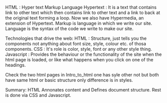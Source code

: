 HTML : Hyper text Markup Language
Hypertext : It is a text that contains link to other text which then contains link to other text and a link to back at the original text forming a loop.
Now we also have Hypermedia, an extension of Hypertext.
Markup is language in which we write our site.
Language is the syntax of the code we write to make our site.

Technologies that drive the web:
HTML : Structure, just tells you the components not anything about font size, style, colour etc. of thosa components.
CSS : It's role is color, style, font or any other style thing.
Javascript : Provides the behaviour or the functionality of the site when the html page is loaded, or like what happens when you click on one of the headings.

Check the two html pages in Intro_to_html one has syle other not but both have same html or basic structure only difference is in styles.

Summary:
HTML Annonates content and Defines document structure.
Rest is done via CSS and Javascript.